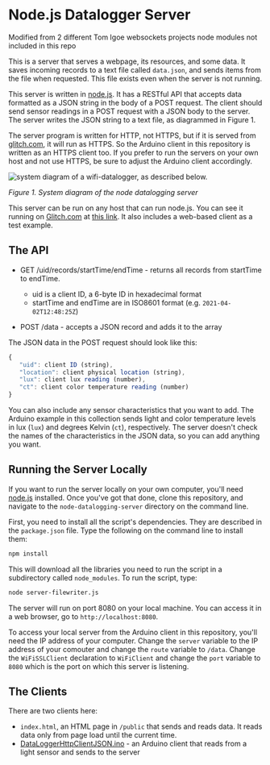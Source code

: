 # Node.js Datalogger Server
Modified from 2 different Tom Igoe websockets projects
node modules not included in this repo


This is a server that serves a webpage, its resources, and some data. It saves incoming records to a text file called `data.json`, and sends items from the file when requested. This file exists even when the server is not running. 

This server is written in [node.js](htps://nodejs.org). It has a RESTful API that accepts data formatted as a JSON string in the body of a POST request. The client should send sensor readings in a POST request with a JSON body to the server. The server writes the JSON string to a text file, as diagrammed in Figure 1.

The server program is written for HTTP, not HTTPS, but if it is served from [glitch.com](https://glitch.com), it will run as HTTPS. So the Arduino client in this repository is written as an HTTPS client too. If you prefer to run the servers on your own host and not use HTTPS, be sure to adjust the Arduino client accordingly.

![system diagram of a wifi-datalogger, as described below.](../../images/wifi-datalogger.png)

_Figure 1. System diagram of the node datalogging server_
 
This server can be run on any host that can run node.js. You can see it running on [Glitch.com](https://glitch.com/) at [this link](https://glitch.com/edit/#!/tigoe-datalogger). It also includes a web-based client as a test example. 

## The API
- GET /uid/records/startTime/endTime - returns all records from startTime to endTime.
  * uid is a client ID, a 6-byte ID in hexadecimal format
  * startTime and endTime are in ISO8601 format (e.g. `2021-04-02T12:48:25Z`)

- POST /data - accepts a JSON record and adds it to the array

The JSON data in the POST request should look like this:
````js
{
   "uid": client ID (string),
   "location": client physical location (string),
   "lux": client lux reading (number),
   "ct": client color temperature reading (number)
}
````

You can also include any sensor characteristics that you want to add. The Arduino example in this collection sends light and color temperature levels in lux (`lux`) and degrees Kelvin (`ct`), respectively. The server doesn't check the names of the characteristics in the JSON data, so you can add anything you want.

## Running the Server Locally

If you want to run the server locally on your own computer, you'll need [node.js](https://nodejs.org) installed. Once you've got that done, clone this repository, and navigate to the `node-datalogging-server` directory on the command line. 

First, you need to install all the script's dependencies. They are described in the `package.json` file. Type the following on the command line to install them:

````sh
npm install
````
This will download all the libraries you need to run the script in a subdirectory called `node_modules`. To run the script, type: 

````sh
node server-filewriter.js
````
The server will run on port 8080 on your local machine. You can access it in a web browser, go to `http://localhost:8080`.

To access your local server from the Arduino client in this repository, you'll need the IP address of your computer. Change the `server` variable to the IP address of your comouter and change the `route` variable to `/data`. Change the `WiFiSSLClient` declaration to `WiFiClient` and change the `port` variable to `8080` which is the port on which this server is listening. 

## The Clients

There are two clients here:
* `index.html`, an HTML page in `/public` that sends and reads data. It reads data only from page load until the current time.
* [DataLoggerHttpClientJSON.ino]({{site.codeurl}}/WiFiDatalogger/DataLoggerHttpClientJSON/DataLoggerHttpClientJSON.ino) - an Arduino client that reads from a light sensor and sends to the server 
